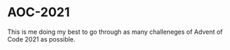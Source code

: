 # AOC-2021

This is me doing my best to go through as many challeneges of Advent of Code 2021 as possible. 

